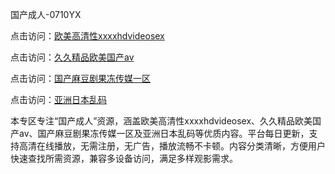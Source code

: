 国产成人-0710YX

点击访问：<a href="https://heiliaowzu4ur.pages.dev">欧美高清性xxxxhdvideosex</a>

点击访问：<a href="https://heiliaozj3tjd.pages.dev">久久精品欧美国产av</a>

点击访问：<a href="https://heiliaoe8ajia.pages.dev">国产麻豆剧果冻传媒一区</a>

点击访问：<a href="https://heiliaoxqkkct.pages.dev">亚洲日本乱码</a>

本专区专注“国产成人”资源，涵盖欧美高清性xxxxhdvideosex、久久精品欧美国产av、国产麻豆剧果冻传媒一区及亚洲日本乱码等优质内容。平台每日更新，支持高清在线播放，无需注册，无广告，播放流畅不卡顿。内容分类清晰，方便用户快速查找所需资源，兼容多设备访问，满足多样观影需求。

<span style="display:none;">[Canonical link](https://github.com/nam20250710/so98 ）</span>
